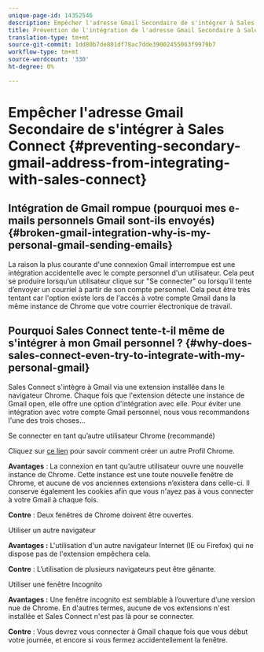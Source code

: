 ```yaml
---
unique-page-id: 14352546
description: Empêcher l'adresse Gmail Secondaire de s'intégrer à Sales Connect - Marketo Docs - Documentation du produit
title: Prévention de l'intégration de l'adresse Gmail Secondaire à Sales Connect
translation-type: tm+mt
source-git-commit: 1dd80b7de801df78ac7dde39002455063f9979b7
workflow-type: tm+mt
source-wordcount: '330'
ht-degree: 0%

---
```



# Empêcher l&#39;adresse Gmail Secondaire de s&#39;intégrer à Sales Connect {#preventing-secondary-gmail-address-from-integrating-with-sales-connect}

## Intégration de Gmail rompue (pourquoi mes e-mails personnels Gmail sont-ils envoyés) {#broken-gmail-integration-why-is-my-personal-gmail-sending-emails}

La raison la plus courante d&#39;une connexion Gmail interrompue est une intégration accidentelle avec le compte personnel d&#39;un utilisateur. Cela peut se produire lorsqu’un utilisateur clique sur &quot;Se connecter&quot; ou lorsqu’il tente d’envoyer un courriel à partir de son compte personnel. Cela peut être très tentant car l&#39;option existe lors de l&#39;accès à votre compte Gmail dans la même instance de Chrome que votre courrier électronique de travail.

## Pourquoi Sales Connect tente-t-il même de s&#39;intégrer à mon Gmail personnel ? {#why-does-sales-connect-even-try-to-integrate-with-my-personal-gmail}

Sales Connect s&#39;intègre à Gmail via une extension installée dans le navigateur Chrome. Chaque fois que l&#39;extension détecte une instance de Gmail open, elle offre une option d&#39;intégration avec elle. Pour éviter une intégration avec votre compte Gmail personnel, nous vous recommandons l&#39;une des trois choses...

Se connecter en tant qu’autre utilisateur Chrome (recommandé)

Cliquez sur [ce lien](https://support.google.com/chrome/answer/2364824?hl=en) pour savoir comment créer un autre Profil Chrome.

**Avantages** : La connexion en tant qu’autre utilisateur ouvre une nouvelle instance de Chrome. Cette instance est une toute nouvelle fenêtre de Chrome, et aucune de vos anciennes extensions n’existera dans celle-ci. Il conserve également les cookies afin que vous n&#39;ayez pas à vous connecter à votre Gmail à chaque fois.

**Contre** : Deux fenêtres de Chrome doivent être ouvertes.

Utiliser un autre navigateur

**Avantages :** L&#39;utilisation d&#39;un autre navigateur Internet (IE ou Firefox) qui ne dispose pas de l&#39;extension empêchera cela.

**Contre** : L’utilisation de plusieurs navigateurs peut être gênante.

Utiliser une fenêtre Incognito

**Avantages :** Une fenêtre incognito est semblable à l’ouverture d’une version nue de Chrome. En d&#39;autres termes, aucune de vos extensions n&#39;est installée et Sales Connect n&#39;est pas là pour se connecter.

**Contre** : Vous devrez vous connecter à Gmail chaque fois que vous début votre journée, et encore si vous fermez accidentellement la fenêtre.
